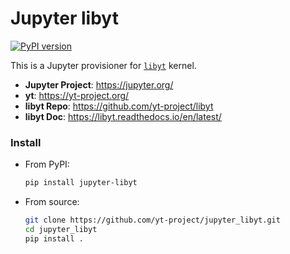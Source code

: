# Jupyter libyt

[![PyPI version](https://badge.fury.io/py/jupyter-libyt.svg)](https://badge.fury.io/py/jupyter-libyt)

This is a Jupyter provisioner for [`libyt`](https://github.com/yt-project/libyt) kernel.

* **Jupyter Project**: https://jupyter.org/
* **yt**: https://yt-project.org/
* **libyt Repo**: https://github.com/yt-project/libyt
* **libyt Doc**: https://libyt.readthedocs.io/en/latest/

### Install

- From PyPI:
  ```bash
  pip install jupyter-libyt
  ```
- From source:
  ```bash
  git clone https://github.com/yt-project/jupyter_libyt.git
  cd jupyter_libyt
  pip install .
  ```
